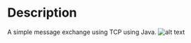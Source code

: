 # Description
A simple message exchange using TCP using Java.
![alt text](https://sawakinome.com/img/images/difference-between-java-and-core-java.png)
